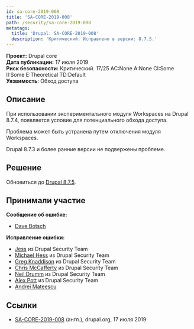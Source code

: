 ```yaml
---
id: sa-core-2019-008
title: 'SA-CORE-2019-008'
path: /security/sa-core-2019-008
metatags:
  title: 'Drupal: SA-CORE-2019-008'
  description: 'Критический. Исправлено в версии: 8.7.5.'
---
```


**Проект:** Drupal core\
**Дата публикации:** 17 июля 2019\
**Риск безопасности:** Критический. 17/25 AC:None A:None CI:Some II:Some E:Theoretical TD:Default\
**Уязвимость**: Обход доступа

## Описание

При использовании экспериментального модуля Workspaces на Drupal 8.7.4, появляется условие для потенциального обхода доступа.

Проблема может быть устранена путем отключения модуля Workspaces.

Drupal 8.7.3 и более ранние версии не подвержены проблеме.

## Решение

Обновиться до [Drupal 8.7.5](../../../8/releases/8.7.x/8.7.5/index.md).

## Принимали участие

**Сообщение об ошибке:**

- [Dave Botsch](https://www.drupal.org/user/3534164)

**Исправление ошибки:**

- [Jess](https://www.drupal.org/user/65776) из Drupal Security Team
- [Michael Hess](https://www.drupal.org/user/102818) из Drupal Security Team
- [Greg Knaddison](https://www.drupal.org/user/36762) из Drupal Security Team
- [Chris McCafferty](https://www.drupal.org/user/1850070) из Drupal Security Team
- [Neil Drumm](https://www.drupal.org/user/3064) из Drupal Security Team
- [Alex Pott](https://www.drupal.org/user/157725) из Drupal Security Team
- [Andrei Mateescu](https://www.drupal.org/user/729614)

## Ссылки

- [SA-CORE-2019-008](https://www.drupal.org/SA-CORE-2019-008) (англ.), drupal.org, 17 июля 2019